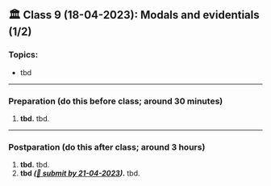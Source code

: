 
## 🏛 Class 9 (18-04-2023): Modals and evidentials (1/2)

### Topics:
- tbd

----

### Preparation (do this before class; around 30 minutes)

1. **tbd.** tbd.

-----

### Postparation (do this after class; around 3 hours)

1. **tbd.** tbd.
7. **tbd _([📩 submit by 21-04-2023](tbd.url))_.** tbd.